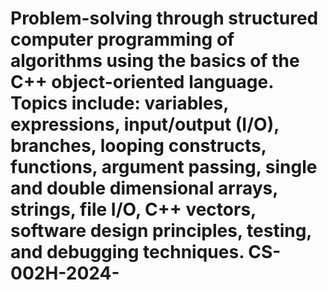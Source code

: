 # Problem-solving through structured computer programming of algorithms using the basics of the C++ object-oriented language. Topics include: variables, expressions, input/output (I/O), branches, looping constructs, functions, argument passing, single and double dimensional arrays, strings, file I/O, C++ vectors, software design principles, testing, and debugging techniques. CS-002H-2024-
